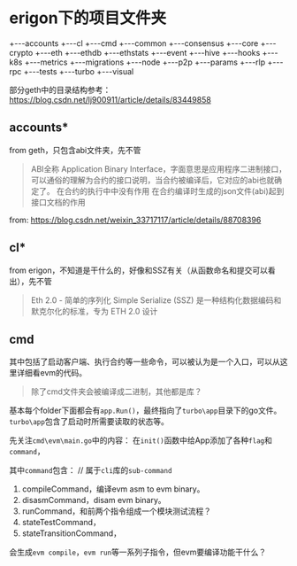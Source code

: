 # erigon下的项目文件夹
+---accounts
+---cl
+---cmd
+---common
+---consensus
+---core
+---crypto
+---eth
+---ethdb
+---ethstats
+---event
+---hive
+---hooks
+---k8s
+---metrics
+---migrations
+---node
+---p2p
+---params
+---rlp
+---rpc
+---tests
+---turbo
+---visual

部分geth中的目录结构参考：https://blog.csdn.net/lj900911/article/details/83449858

## accounts*
from geth，只包含abi文件夹，先不管
> ABI全称 Application Binary Interface，字面意思是应用程序二进制接口，可以通俗的理解为合约的接口说明，当合约被编译后，它对应的abi也就确定了。
> 在合约的执行中中没有作用
> 在合约编译时生成的json文件(abi)起到接口文档的作用

from: https://blog.csdn.net/weixin_33717117/article/details/88708396

## cl*
from erigon，不知道是干什么的，好像和SSZ有关（从函数命名和提交可以看出），先不管
> Eth 2.0 - 简单的序列化 Simple Serialize (SSZ) 是一种结构化数据编码和默克尔化的标准，专为 ETH 2.0 设计

## cmd
其中包括了启动客户端、执行合约等一些命令，可以被认为是一个入口，可以从这里详细看evm的代码。
> 除了cmd文件夹会被编译成二进制，其他都是库？

基本每个folder下面都会有`app.Run()`，最终指向了`turbo\app`目录下的go文件。
`turbo\app`包含了启动时所需要读取的状态等。

先关注`cmd\evm\main.go`中的内容：
在`init()`函数中给App添加了各种`flag`和`command`，

其中`command`包含： // 属于`cli`库的`sub-command`
1. compileCommand，编译evm asm to evm binary。
2. disasmCommand，disam evm binary。
3. runCommand，和前两个指令组成一个模块测试流程？
4. stateTestCommand，
5. stateTransitionCommand，

会生成`evm compile`，`evm run`等一系列子指令，但evm要编译功能干什么？